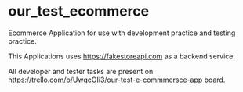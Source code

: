 # our_test_ecommerce
Ecommerce Application for use with development practice and testing practice.

This Applications uses https://fakestoreapi.com  as a backend service.

All developer and tester tasks are present on https://trello.com/b/UwqcOIi3/our-test-e-commmersce-app board. 